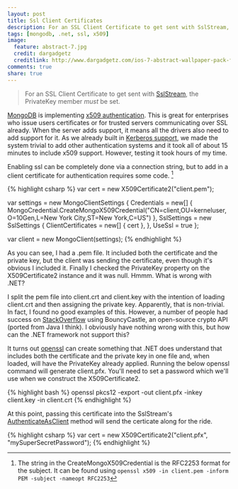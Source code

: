 ```yaml
---
layout: post
title: Ssl Client Certificates
description: For an SSL Client Certificate to get sent with SslStream, the PrivateKey member *must* be set.
tags: [mongodb, .net, ssl, x509]
image:
  feature: abstract-7.jpg
  credit: dargadgetz
  creditlink: http://www.dargadgetz.com/ios-7-abstract-wallpaper-pack-for-iphone-5-and-ipod-touch-retina/
comments: true
share: true
---
```


> For an SSL Client Certificate to get sent with [SslStream](http://msdn.microsoft.com/en-us/library/system.net.security.sslstream.aspx), the PrivateKey member *must* be set.

[MongoDB](http://mongodb.org) is implementing [x509 authentication](https://jira.mongodb.org/browse/SERVER-7961).  This is great for enterprises who issue users certificates or for trusted servers communicating over SSL already.  When the server adds support, it means all the drivers also need to add support for it.  As we already built in [Kerberos support](http://docs.mongodb.org/manual/tutorial/control-access-to-mongodb-with-kerberos-authentication/), we made the system trivial to add other authentication systems and it took all of about 15 minutes to include x509 support.  However, testing it took hours of my time.

Enabling ssl can be completely done via a connection string, but to add in a client certificate for authentication requires some code. [^1]

{% highlight csharp %}
var cert = new X509Certificate2("client.pem");

var settings = new MongoClientSettings
{
    Credentials = new[] 
    {
        MongoCredential.CreateMongoX509Credential("CN=client,OU=kerneluser,O=10Gen,L=New York City,ST=New York,C=US")
    },
    SslSettings = new SslSettings
    {
        ClientCertificates = new[] { cert },
    },
    UseSsl = true
};

var client = new MongoClient(settings);
{% endhighlight %}

As you can see, I had a .pem file. It included both the certificate and the private key, but the client was sending the certificate, even though it's obvious I included it. Finally I checked the PrivateKey property on the X509Certificate2 instance and it was null. Hmmm.  What is wrong with .NET?

I split the pem file into client.crt and client.key with the intention of loading client.crt and then assigning the private key. Apparently, that is non-trivial.  In fact, I found no good examples of this.  However, a number of people had success on [StackOverflow](http://stackoverflow.com) using BouncyCastle, an open-source crypto API (ported from Java I think).  I obviously have nothing wrong with this, but how can the .NET framework not support this?

It turns out [openssl](http://www.openssl.org/) can create something that .NET does understand that includes both the certificate and the private key in one file and, when loaded, will have the PrivateKey already applied.  Running the below openssl command will generate client.pfx.  You'll need to set a password which we'll use when we construct the X509Certificate2.

{% highlight bash %}
openssl pkcs12 -export -out client.pfx -inkey client.key -in client.crt
{% endhighlight %}

At this point, passing this certificate into the SslStream's [AuthenticateAsClient](http://msdn.microsoft.com/en-us/library/ms145061.aspx) method will send the certicate along for the ride.

{% highlight csharp %}
var cert = new X509Certificate2("client.pfx", "mySuperSecretPassword");
{% endhighlight %}


[^1]: The string in the CreateMongoX509Credential is the RFC2253 format for the subject.  It can be found using `openssl x509 -in client.pem -inform PEM -subject -nameopt RFC2253`